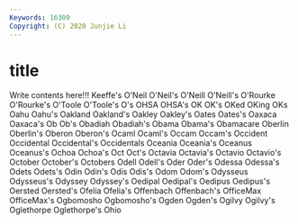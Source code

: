 ```yaml
---
Keywords: 16309
Copyright: (C) 2020 Junjie Li
---
```


# title

Write contents here!!!
Keeffe's 
O'Neil 
O'Neil's 
O'Neill 
O'Neill's 
O'Rourke 
O'Rourke's
O'Toole 
O'Toole's 
O's 
OHSA 
OHSA's 
OK 
OK's 
OKed 
OKing 
OKs
Oahu 
Oahu's 
Oakland 
Oakland's 
Oakley 
Oakley's 
Oates 
Oates's 
Oaxaca 
Oaxaca's
Ob 
Ob's 
Obadiah 
Obadiah's 
Obama 
Obama's 
Obamacare 
Oberlin 
Oberlin's 
Oberon
Oberon's 
Ocaml 
Ocaml's 
Occam 
Occam's 
Occident 
Occidental 
Occidental's 
Occidentals 
Oceania
Oceania's 
Oceanus 
Oceanus's 
Ochoa 
Ochoa's 
Oct 
Oct's 
Octavia 
Octavia's 
Octavio
Octavio's 
October 
October's 
Octobers 
Odell 
Odell's 
Oder 
Oder's 
Odessa 
Odessa's
Odets 
Odets's 
Odin 
Odin's 
Odis 
Odis's 
Odom 
Odom's 
Odysseus 
Odysseus's
Odyssey 
Odyssey's 
Oedipal 
Oedipal's 
Oedipus 
Oedipus's 
Oersted 
Oersted's 
Ofelia 
Ofelia's
Offenbach 
Offenbach's 
OfficeMax 
OfficeMax's 
Ogbomosho 
Ogbomosho's 
Ogden 
Ogden's 
Ogilvy 
Ogilvy's
Oglethorpe 
Oglethorpe's 
Ohio 
